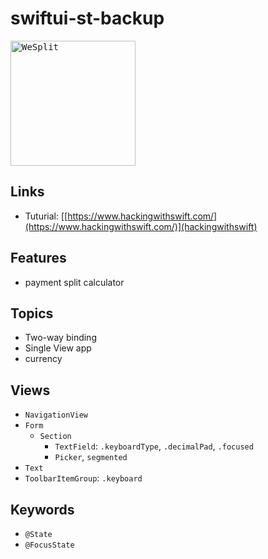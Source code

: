 # swiftui-st-backup

<kbd><img src="https://user-images.githubusercontent.com/12739843/151405104-c3ea73c9-4eac-4d0d-ae5b-d0ecc91d34ce.gif" width="200px" alt="WeSplit"/></kbd>

## Links

- Tuturial: [[https://www.hackingwithswift.com/](https://www.hackingwithswift.com/)](hackingwithswift)

## Features

- payment split calculator

## Topics

- Two-way binding
- Single View app
- currency

## Views

- `NavigationView`
- `Form`
  - `Section`
    - `TextField`: `.keyboardType`, `.decimalPad`, `.focused`
    - `Picker`, `segmented`
- `Text`
- `ToolbarItemGroup`: `.keyboard`

## Keywords

- `@State`
- `@FocusState`
